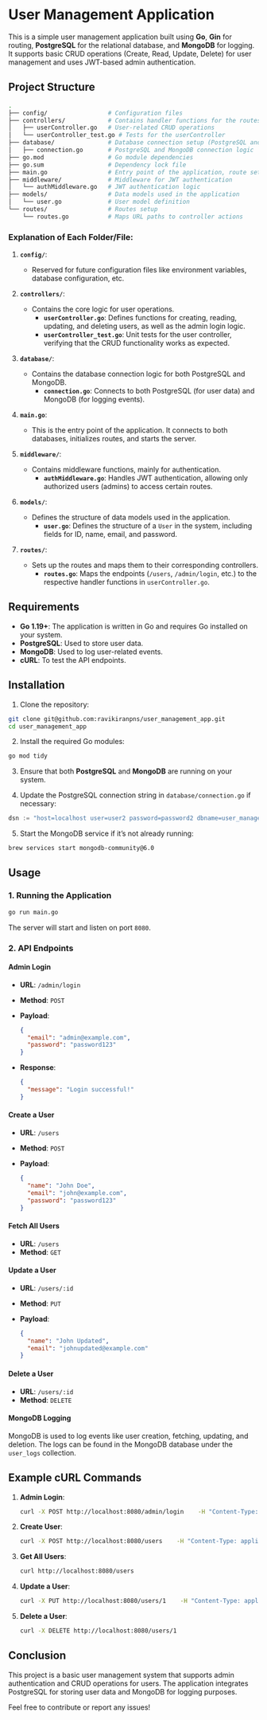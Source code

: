 
# User Management Application

This is a simple user management application built using **Go**, **Gin** for routing, **PostgreSQL** for the relational database, and **MongoDB** for logging. It supports basic CRUD operations (Create, Read, Update, Delete) for user management and uses JWT-based admin authentication.

## Project Structure

```bash
.
├── config/                 # Configuration files
├── controllers/            # Contains handler functions for the routes (CRUD operations)
│   ├── userController.go   # User-related CRUD operations
│   └── userController_test.go # Tests for the userController
├── database/               # Database connection setup (PostgreSQL and MongoDB)
│   ├── connection.go       # PostgreSQL and MongoDB connection logic
├── go.mod                  # Go module dependencies
├── go.sum                  # Dependency lock file
├── main.go                 # Entry point of the application, route setup
├── middleware/             # Middleware for JWT authentication
│   └── authMiddleware.go   # JWT authentication logic
├── models/                 # Data models used in the application
│   └── user.go             # User model definition
└── routes/                 # Routes setup
    └── routes.go           # Maps URL paths to controller actions
```

### Explanation of Each Folder/File:

1. **`config/`**: 
   - Reserved for future configuration files like environment variables, database configuration, etc.

2. **`controllers/`**: 
   - Contains the core logic for user operations.
     - **`userController.go`**: Defines functions for creating, reading, updating, and deleting users, as well as the admin login logic.
     - **`userController_test.go`**: Unit tests for the user controller, verifying that the CRUD functionality works as expected.

3. **`database/`**: 
   - Contains the database connection logic for both PostgreSQL and MongoDB.
     - **`connection.go`**: Connects to both PostgreSQL (for user data) and MongoDB (for logging events).

4. **`main.go`**: 
   - This is the entry point of the application. It connects to both databases, initializes routes, and starts the server.

5. **`middleware/`**: 
   - Contains middleware functions, mainly for authentication.
     - **`authMiddleware.go`**: Handles JWT authentication, allowing only authorized users (admins) to access certain routes.

6. **`models/`**: 
   - Defines the structure of data models used in the application.
     - **`user.go`**: Defines the structure of a `User` in the system, including fields for ID, name, email, and password.

7. **`routes/`**: 
   - Sets up the routes and maps them to their corresponding controllers.
     - **`routes.go`**: Maps the endpoints (`/users`, `/admin/login`, etc.) to the respective handler functions in `userController.go`.

## Requirements

- **Go 1.19+**: The application is written in Go and requires Go installed on your system.
- **PostgreSQL**: Used to store user data.
- **MongoDB**: Used to log user-related events.
- **cURL**: To test the API endpoints.

## Installation

1. Clone the repository:

```bash
git clone git@github.com:ravikiranpns/user_management_app.git
cd user_management_app
```

2. Install the required Go modules:

```bash
go mod tidy
```

3. Ensure that both **PostgreSQL** and **MongoDB** are running on your system.

4. Update the PostgreSQL connection string in `database/connection.go` if necessary:

```go
dsn := "host=localhost user=user2 password=password2 dbname=user_management port=5432 sslmode=disable"
```

5. Start the MongoDB service if it’s not already running:

```bash
brew services start mongodb-community@6.0
```

## Usage

### 1. Running the Application

```bash
go run main.go
```

The server will start and listen on port `8080`.

### 2. API Endpoints

#### Admin Login

- **URL**: `/admin/login`
- **Method**: `POST`
- **Payload**:

  ```json
  {
    "email": "admin@example.com",
    "password": "password123"
  }
  ```

- **Response**:
  ```json
  {
    "message": "Login successful!"
  }
  ```

#### Create a User

- **URL**: `/users`
- **Method**: `POST`
- **Payload**:

  ```json
  {
    "name": "John Doe",
    "email": "john@example.com",
    "password": "password123"
  }
  ```

#### Fetch All Users

- **URL**: `/users`
- **Method**: `GET`

#### Update a User

- **URL**: `/users/:id`
- **Method**: `PUT`
- **Payload**:

  ```json
  {
    "name": "John Updated",
    "email": "johnupdated@example.com"
  }
  ```

#### Delete a User

- **URL**: `/users/:id`
- **Method**: `DELETE`

#### MongoDB Logging

MongoDB is used to log events like user creation, fetching, updating, and deletion. The logs can be found in the MongoDB database under the `user_logs` collection.

## Example cURL Commands

1. **Admin Login**:

   ```bash
   curl -X POST http://localhost:8080/admin/login    -H "Content-Type: application/json"    -d '{"email": "admin@example.com", "password": "password123"}'
   ```

2. **Create User**:

   ```bash
   curl -X POST http://localhost:8080/users    -H "Content-Type: application/json"    -d '{"name": "John Doe", "email": "john@example.com", "password": "password123"}'
   ```

3. **Get All Users**:

   ```bash
   curl http://localhost:8080/users
   ```

4. **Update a User**:

   ```bash
   curl -X PUT http://localhost:8080/users/1    -H "Content-Type: application/json"    -d '{"name": "Shilpa Updated", "email": "shilpa_updated@example.com"}'
   ```

5. **Delete a User**:

   ```bash
   curl -X DELETE http://localhost:8080/users/1
   ```

## Conclusion

This project is a basic user management system that supports admin authentication and CRUD operations for users. The application integrates PostgreSQL for storing user data and MongoDB for logging purposes.

Feel free to contribute or report any issues!
